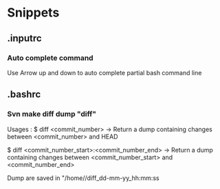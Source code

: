 # Snippets

## .inputrc

### Auto complete command

Use Arrow up and down to auto complete partial bash command line

## .bashrc

### Svn make diff dump "diff"

Usages : 
$ diff <commit_number>
-> Return a dump containing changes between <commit_number> and HEAD

$ diff <commit_number_start>:<commit_number_end>
-> Return a dump containing changes between <commit_number_start> and <commit_number_end>

Dump are saved in "/home/<user>/diff_dd-mm-yy_hh:mm:ss

